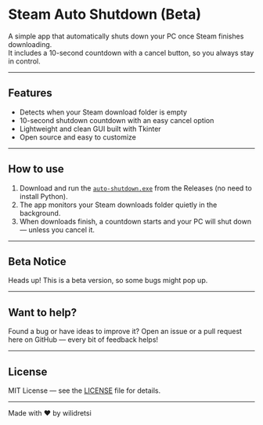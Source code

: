 # Steam Auto Shutdown (Beta)

A simple app that automatically shuts down your PC once Steam finishes downloading.  
It includes a 10-second countdown with a cancel button, so you always stay in control.

---

## Features

- Detects when your Steam download folder is empty  
- 10-second shutdown countdown with an easy cancel option  
- Lightweight and clean GUI built with Tkinter  
- Open source and easy to customize

---

## How to use

1. Download and run the [`auto-shutdown.exe`](https://github.com/wilidretsi/AutoShutdown-for-Downloads/releases/tag/v1.0.0) from the Releases (no need to install Python).  
2. The app monitors your Steam downloads folder quietly in the background.  
3. When downloads finish, a countdown starts and your PC will shut down — unless you cancel it.

---

## Beta Notice

Heads up! This is a beta version, so some bugs might pop up.

---

## Want to help?

Found a bug or have ideas to improve it? Open an issue or a pull request here on GitHub — every bit of feedback helps!

---

## License

MIT License — see the [LICENSE](LICENSE) file for details.

---

Made with ❤️ by wilidretsi
